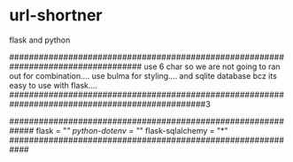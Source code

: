 # url-shortner
flask and python

###################################################################################
use 6 char so we are not going to ran out for combination....
use bulma for styling....
and sqlite database bcz its easy to use with flask....
################################################################################################3



#############################################################
flask = "*"
python-dotenv = "*"
flask-sqlalchemy = "*"
############################################################


